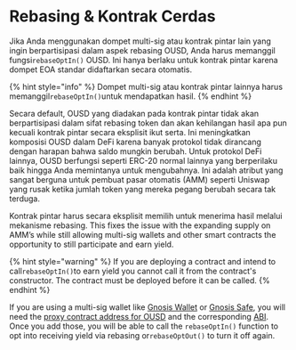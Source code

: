 # Rebasing & Kontrak Cerdas

Jika Anda menggunakan dompet multi-sig atau kontrak pintar lain yang ingin berpartisipasi dalam aspek rebasing OUSD, Anda harus memanggil fungsi`rebaseOptIn()` OUSD. Ini hanya berlaku untuk kontrak pintar karena dompet EOA standar didaftarkan secara otomatis.

{% hint style="info" %}
Dompet multi-sig atau kontrak pintar lainnya harus memanggil`rebaseOptIn()`untuk mendapatkan hasil.
{% endhint %}

Secara default, OUSD yang diadakan pada kontrak pintar tidak akan berpartisipasi dalam sifat rebasing token dan akan kehilangan hasil apa pun kecuali kontrak pintar secara eksplisit ikut serta. Ini meningkatkan komposisi OUSD dalam DeFi karena banyak protokol tidak dirancang dengan harapan bahwa saldo mungkin berubah. Untuk protokol DeFi lainnya, OUSD berfungsi seperti ERC-20 normal lainnya yang berperilaku baik hingga Anda memintanya untuk mengubahnya. Ini adalah atribut yang sangat berguna untuk pembuat pasar otomatis \(AMM\) seperti Uniswap yang rusak ketika jumlah token yang mereka pegang berubah secara tak terduga.

Kontrak pintar harus secara eksplisit memilih untuk menerima hasil melalui mekanisme rebasing. This fixes the issue with the expanding supply on AMM’s while still allowing multi-sig wallets and other smart contracts the opportunity to still participate and earn yield.

{% hint style="warning" %}
If you are deploying a contract and intend to call`rebaseOptIn()`to earn yield you cannot call it from the contract's constructor. The contract must be deployed before it can be called.
{% endhint %}

If you are using a multi-sig wallet like [Gnosis Wallet](https://github.com/gnosis/MultiSigWallet) or [Gnosis Safe](https://gnosis-safe.io/), you will need the [proxy contract address for OUSD](../../smart-contracts/registry.md) and the corresponding [ABI](https://api.etherscan.io/api?module=contract&action=getabi&address=0x1ae95dd4eeae7ed03da79856c2d44ffa3318f805). Once you add those, you will be able to call the `rebaseOptIn()` function to opt into receiving yield via rebasing or`rebaseOptOut()` to turn it off again.





